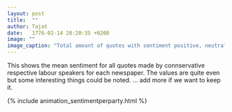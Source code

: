 ```yaml
---
layout: post
title:  ""
author: Tajat
date:   1776-02-14 20:20:35 +0200
image: ""
image_caption: "Total amount of quotes with sentiment positive, neutral and negative for each newspaper. "
---
```

This shows the mean sentiment for all quotes made by connservative respective labour speakers for each newspaper. The values are quite even but some interesting things could be noted. … add more if we want to keep it. 

{% include animation_sentimentperparty.html %}

<!--more-->
